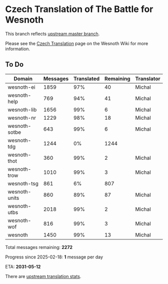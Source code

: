 # Czech Translation of The Battle for Wesnoth

This branch reflects [upstream master branch](https://github.com/wesnoth/wesnoth/tree/master).

Please see the [Czech Translation](https://wiki.wesnoth.org/CzechTranslation) page on the Wesnoth Wiki for more information.

## To Do

Domain | Messages | Translated | Remaining | Translator
------ | -------- | ---------- | --------- | ----------
wesnoth-ei | 1859 | 97% | 40 | Michal
wesnoth-help | 769 | 94% | 41 | Michal
wesnoth-lib | 1656 | 99% | 6 | Michal
wesnoth-nr | 1229 | 98% | 18 | Michal
wesnoth-sotbe | 643 | 99% | 6 | Michal
wesnoth-tdg | 1244 | 0% | 1244 |
wesnoth-thot | 360 | 99% | 2 | Michal
wesnoth-trow | 1010 | 99% | 3 | Michal
wesnoth-tsg | 861 | 6% | 807 |
wesnoth-units | 860 | 89% | 87 | Michal
wesnoth-utbs | 2018 | 99% | 2 | Michal
wesnoth-wof | 816 | 99% | 3 | Michal
wesnoth | 1450 | 99% | 13 | Michal

Total messages remaining: **2272**

Progress since 2025-02-18: **1** message per day

ETA: **2031-05-12**

There are [upstream translation stats](https://www.wesnoth.org/gettext/?view=langs&version=master&lang=cs).
